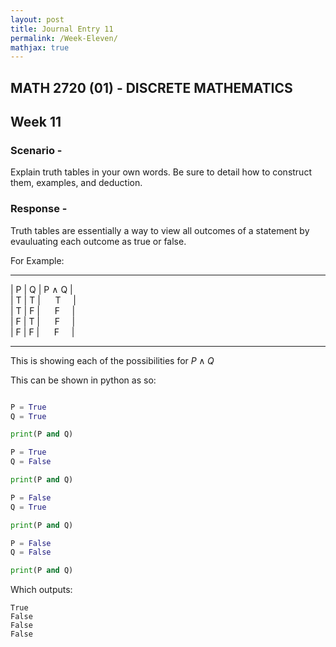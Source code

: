 ```yaml
---
layout: post
title: Journal Entry 11
permalink: /Week-Eleven/
mathjax: true
---
```


## MATH 2720 (01) - DISCRETE MATHEMATICS

## Week 11

### Scenario -

Explain truth tables in your own words. Be sure to detail how to construct them, examples, and deduction.

### Response -

Truth tables are essentially a way to view all outcomes of a statement by evauluating each outcome as true or false.

For Example:

---

| P | Q | P $\land$ Q |\
| T | T | &nbsp; &nbsp;&nbsp;&nbsp;T &nbsp;&nbsp;&nbsp;&nbsp;|\
| T | F | &nbsp; &nbsp; &nbsp;F &nbsp;&nbsp;&nbsp;&nbsp;|\
| F | T | &nbsp;&nbsp;&nbsp;&nbsp;&nbsp;F&nbsp;&nbsp;&nbsp;&nbsp;&nbsp;|\
| F | F | &nbsp;&nbsp;&nbsp;&nbsp; F &nbsp;&nbsp;&nbsp;&nbsp;|

---

This is showing each of the possibilities for $P\land Q$

This can be shown in python as so:

```py

P = True
Q = True

print(P and Q)

P = True
Q = False

print(P and Q)

P = False
Q = True

print(P and Q)

P = False
Q = False

print(P and Q)
```

Which outputs:

```
True
False
False
False
```
